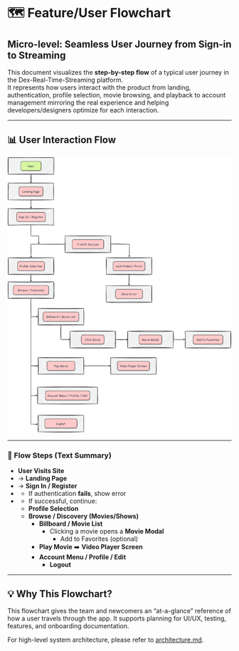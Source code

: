 # 🗺️ Feature/User Flowchart

## Micro-level: Seamless User Journey from Sign-in to Streaming

This document visualizes the **step-by-step flow** of a typical user journey in the Dex-Real-Time-Streaming platform.  
It represents how users interact with the product from landing, authentication, profile selection, movie browsing, and playback to account management mirroring the real experience and helping developers/designers optimize for each interaction.

---

## 📊 User Interaction Flow

<img src="./public/images/diagrams/flowchart.png" alt="User Flowchart" width="750"/>

---

### 📝 Flow Steps (Text Summary)

- **User Visits Site**
- -> **Landing Page**
- -> **Sign In / Register**
- - If authentication **fails**, show error
- - If successful, continue:
  - **Profile Selection**
  - **Browse / Discovery (Movies/Shows)**
    - **Billboard / Movie List**
      - Clicking a movie opens a **Movie Modal**
        - Add to Favorites (optional)
    - **Play Movie** ➡️ **Video Player Screen**
    - **Account Menu / Profile / Edit**
      - **Logout**

---

## 💡 Why This Flowchart?

This flowchart gives the team and newcomers an “at-a-glance” reference of how a user travels through the app. It supports planning for UI/UX, testing, features, and onboarding documentation.

For high-level system architecture, please refer to [architecture.md](./architecture.md).
